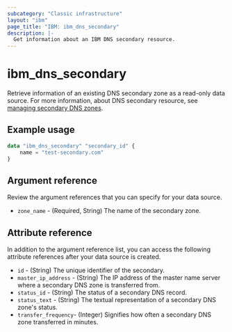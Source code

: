 ```yaml
---
subcategory: "Classic infrastructure"
layout: "ibm"
page_title: "IBM: ibm_dns_secondary"
description: |-
  Get information about an IBM DNS secondary resource.
---
```


# ibm_dns_secondary
Retrieve information of an existing DNS secondary zone as a read-only data source. For more information, about DNS secondary resource, see [managing secondary DNS zones](https://cloud.ibm.com/docs/dns?topic=dns-manage-secondary-dns-zones).

## Example usage

```terraform
data "ibm_dns_secondary" "secondary_id" {
    name = "test-secondary.com"
}
```

## Argument reference
Review the argument references that you can specify for your data source.

- `zone_name` - (Required, String) The name of the secondary zone.

## Attribute reference
In addition to the argument reference list, you can access the following attribute references after your data source is created.

- `id` - (String) The unique identifier of the secondary.
- `master_ip_address` - (String) The IP address of the master name server where a secondary DNS zone is transferred from.
- `status_id` - (String) The status of a secondary DNS record.
- `status_text` - (String) The textual representation of a secondary DNS zone's status.
- `transfer_frequency`- (Integer) Signifies how often a secondary DNS zone transferred in minutes.
